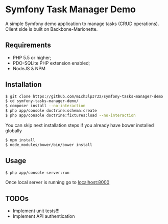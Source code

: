 Symfony Task Manager Demo
=========================

A simple Symfony demo application to manage tasks (CRUD operations). Client side is built on Backbone-Marionette.


Requirements
------------

  * PHP 5.5 or higher;
  * PDO-SQLite PHP extension enabled;
  * NodeJS & NPM

Installation
------------

```bash
$ git clone https://github.com/m1ch3lp3r3z/symfony-tasks-manager-demo
$ cd symfony-tasks-manager-demo/
$ composer install --no-interaction
$ php app/console doctrine:schema:create
$ php app/console doctrine:fixtures:load --no-interaction
```

You can skip next installation steps if you already have bower installed globally
```bash
$ npm install
$ node_modules/bower/bin/bower install
```

Usage
-----

```bash
$ php app/console server:run
```

Once local server is running go to [localhost:8000](http://localhost:8000/)

TODOs
-----

  * Implement unit tests!!!
  * Implement API authentication

